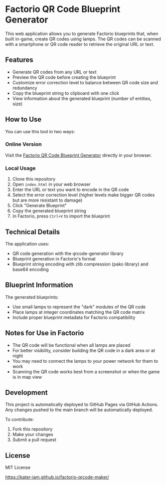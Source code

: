 # Factorio QR Code Blueprint Generator

This web application allows you to generate Factorio blueprints that, when built in-game, create QR codes using lamps. The QR codes can be scanned with a smartphone or QR code reader to retrieve the original URL or text.

## Features

- Generate QR codes from any URL or text
- Preview the QR code before creating the blueprint
- Customize error correction level to balance between QR code size and redundancy
- Copy the blueprint string to clipboard with one click
- View information about the generated blueprint (number of entities, size)

## How to Use

You can use this tool in two ways:

### Online Version

Visit the [Factorio QR Code Blueprint Generator](https://kater-iam.github.io/factorio-qrcode-maker/) directly in your browser.

### Local Usage

1. Clone this repository
2. Open `index.html` in your web browser
3. Enter the URL or text you want to encode in the QR code
4. Select the error correction level (higher levels make bigger QR codes but are more resistant to damage)
5. Click "Generate Blueprint"
6. Copy the generated blueprint string
7. In Factorio, press `Ctrl+V` to import the blueprint

## Technical Details

The application uses:
- QR code generation with the qrcode-generator library
- Blueprint generation in Factorio's format
- Blueprint string encoding with zlib compression (pako library) and base64 encoding

## Blueprint Information

The generated blueprints:
- Use small lamps to represent the "dark" modules of the QR code
- Place lamps at integer coordinates matching the QR code matrix
- Include proper blueprint metadata for Factorio compatibility

## Notes for Use in Factorio

- The QR code will be functional when all lamps are placed
- For better visibility, consider building the QR code in a dark area or at night
- You may need to connect the lamps to your power network for them to work
- Scanning the QR code works best from a screenshot or when the game is in map view

## Development

This project is automatically deployed to GitHub Pages via GitHub Actions. Any changes pushed to the main branch will be automatically deployed.

To contribute:
1. Fork this repository
2. Make your changes
3. Submit a pull request

## License

MIT License


https://kater-iam.github.io/factorio-qrcode-maker/
